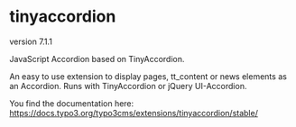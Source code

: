 # tinyaccordion

version 7.1.1

JavaScript Accordion based on TinyAccordion.

An easy to use extension to display pages, tt_content or news elements as an Accordion.
Runs with TinyAccordion or jQuery UI-Accordion.

You find the documentation here:
https://docs.typo3.org/typo3cms/extensions/tinyaccordion/stable/